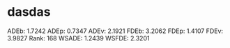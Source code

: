 # dasdas

ADEb: 1.7242
ADEp: 0.7347
ADEv: 2.1921
FDEb: 3.2062
FDEp: 1.4107
FDEv: 3.9827
Rank: 168
WSADE: 1.2439
WSFDE: 2.3201